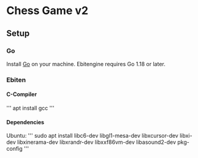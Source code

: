 # Chess Game v2
## Setup
### Go
Install [Go](https://go.dev) on your machine. Ebitengine requires Go 1.18 or later.
### Ebiten
#### C-Compiler
'''
apt install gcc
'''
#### Dependencies
Ubuntu:
'''
sudo apt install libc6-dev libgl1-mesa-dev libxcursor-dev libxi-dev libxinerama-dev libxrandr-dev libxxf86vm-dev libasound2-dev pkg-config
'''
